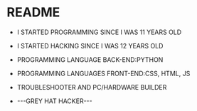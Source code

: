 # README



* I STARTED PROGRAMMING SINCE I WAS 11 YEARS OLD

* I STARTED HACKING SINCE I WAS 12 YEARS OLD

* PROGRAMMING LANGUAGE BACK-END:PYTHON

* PROGRAMMING LANGUAGES FRONT-END:CSS, HTML, JS

* TROUBLESHOOTER AND PC/HARDWARE BUILDER

* ---GREY HAT HACKER---
